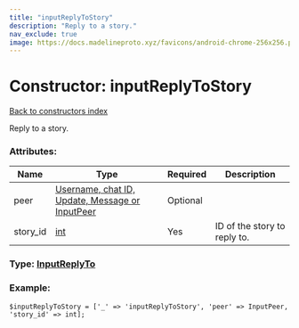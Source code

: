 ```yaml
---
title: "inputReplyToStory"
description: "Reply to a story."
nav_exclude: true
image: https://docs.madelineproto.xyz/favicons/android-chrome-256x256.png
---
```

# Constructor: inputReplyToStory  
[Back to constructors index](/API_docs/constructors/index.html)



Reply to a story.

### Attributes:

| Name     |    Type       | Required | Description |
|----------|---------------|----------|-------------|
|peer|[Username, chat ID, Update, Message or InputPeer](/API_docs/types/InputPeer.html) | Optional|
|story\_id|[int](/API_docs/types/int.html) | Yes|ID of the story to reply to.|



### Type: [InputReplyTo](/API_docs/types/InputReplyTo.html)


### Example:

```
$inputReplyToStory = ['_' => 'inputReplyToStory', 'peer' => InputPeer, 'story_id' => int];
```  
